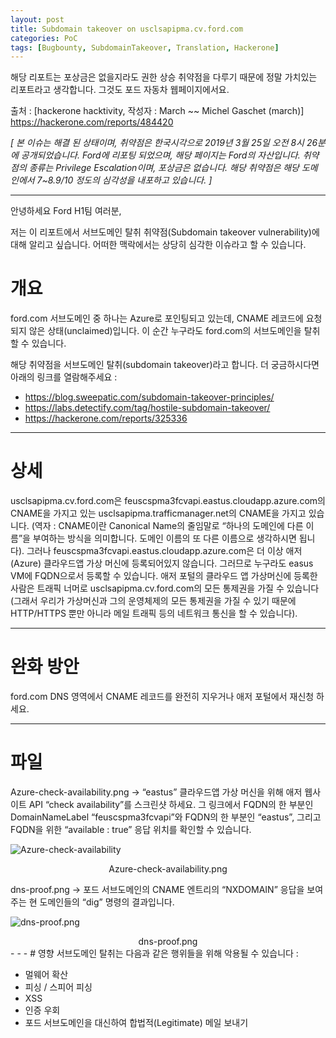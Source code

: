 ```yaml
---
layout: post
title: Subdomain takeover on usclsapipma.cv.ford.com
categories: PoC
tags: [Bugbounty, SubdomainTakeover, Translation, Hackerone]
---
```

해당 리포트는 포상금은 없을지라도 권한 상승 취약점을 다루기 때문에 정말 가치있는 리포트라고 생각합니다. 그것도 포드 자동차 웹페이지에서요.

출처 : [hackerone hacktivity, 작성자 : March ~~ Michel Gaschet (march)] https://hackerone.com/reports/484420

_[ 본 이슈는 해결 된 상태이며, 취약점은 한국시각으로 2019년 3월 25일 오전 8시 26분에 공개되었습니다. Ford에 리포팅 되었으며, 해당 페이지는 Ford의 자산입니다. 취약점의 종류는 Privilege Escalation이며, 포상금은 없습니다. 해당 취약점은 해당 도메인에서 7~8.9/10 정도의 심각성을 내포하고 있습니다. ]_
- - -
안녕하세요 Ford H1팀 여러분,

저는 이 리포트에서 서브도메인 탈취 취약점(Subdomain takeover vulnerability)에 대해 알리고 싶습니다. 어떠한 맥락에서는 상당히 심각한 이슈라고 할 수 있습니다.

# 개요
ford.com 서브도메인 중 하나는 Azure로 포인팅되고 있는데, CNAME 레코드에 요청되지 않은 상태(unclaimed)입니다. 이 순간 누구라도 ford.com의 서브도메인을 탈취할 수 있습니다.

해당 취약점을 서브도메인 탈취(subdomain takeover)라고 합니다. 더 궁금하시다면 아래의 링크를 열람해주세요 :
* https://blog.sweepatic.com/subdomain-takeover-principles/
* https://labs.detectify.com/tag/hostile-subdomain-takeover/
* https://hackerone.com/reports/325336
  
- - -
# 상세
usclsapipma.cv.ford.com은 feuscspma3fcvapi.eastus.cloudapp.azure.com의 CNAME을 가지고 있는 usclsapipma.trafficmanager.net의 CNAME을 가지고 있습니다. (역자 : CNAME이란 Canonical Name의 줄임말로 “하나의 도메인에 다른 이름”을 부여하는 방식을 의미합니다. 도메인 이름의 또 다른 이름으로 생각하시면 됩니다). 그러나 feuscspma3fcvapi.eastus.cloudapp.azure.com은 더 이상 애저(Azure) 클라우드앱 가상 머신에 등록되어있지 않습니다. 그러므로 누구라도 easus VM에 FQDN으로서 등록할 수 있습니다. 애저 포털의 클라우드 앱 가상머신에 등록한 사람은 트래픽 너머로 usclsapipma.cv.ford.com의 모든 통제권을 가질 수 있습니다(그래서 우리가 가상머신과 그의 운영체제의 모든 통제권을 가질 수 있기 때문에 HTTP/HTTPS 뿐만 아니라 메일 트래픽 등의 네트워크 통신을 할 수 있습니다).
- - -
# 완화 방안
ford.com DNS 영역에서 CNAME 레코드를 완전히 지우거나 애저 포털에서 재신청 하세요.
- - -
# 파일
Azure-check-availability.png -> “eastus” 클라우드앱 가상 머신을 위해 애저 웹사이트 API “check availability”를 스크린샷 하세요. 그 링크에서 FQDN의 한 부분인 DomainNameLabel “feuscspma3fcvapi”와 FQDN의 한 부분인 “eastus”, 그리고 FQDN을 위한 “available : true” 응답 위치를 확인할 수 있습니다.

![Azure-check-availability]({{site.baseurl}}/images/Azure-check-availability.png)
<center>Azure-check-availability.png</center>

dns-proof.png -> 포드 서브도메인의 CNAME 엔트리의 “NXDOMAIN” 응답을 보여주는 현 도메인들의 “dig” 명령의 결과입니다.

![dns-proof.png]({{site.baseurl}}/images/dns-proof.png)
<center>dns-proof.png</center>
- - -
# 영향
서브도메인 탈취는 다음과 같은 행위들을 위해 악용될 수 있습니다 :

* 멀웨어 확산
* 피싱 / 스피어 피싱
* XSS
* 인증 우회
* 포드 서브도메인을 대신하여 합법적(Legitimate) 메일 보내기